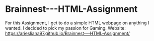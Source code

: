# Brainnest---HTML-Assignment
For this Assignment, I get to do a simple HTML webpage on anything I wanted. I decided to pick my passion for Gaming.
Website:
https://ariesliana97.github.io/Brainnest---HTML-Assignment/
